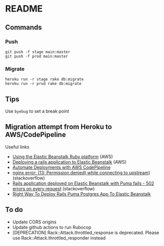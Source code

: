 # README

## Commands

### Push

```
git push -f stage main:master
git push -f prod main:master
```

### Migrate

```
heroku run -r stage rake db:migrate
heroku run -r prod rake db:migrate
```

## Tips

Use `byebug` to set a break point


## Migration attempt from Heroku to AWS/CodePipeline

Useful links
- [Using the Elastic Beanstalk Ruby platform](https://docs.aws.amazon.com/elasticbeanstalk/latest/dg/create_deploy_Ruby.container.html) (AWS)
- [Deploying a rails application to Elastic Beanstalk](https://docs.aws.amazon.com/elasticbeanstalk/latest/dg/ruby-rails-tutorial.html) (AWS)
- [Automate Deployments with AWS CodePipeline](https://dev.to/raphael_jambalos/automate-deployments-with-aws-codepipeline-52f5)
- [nginx error: (13: Permission denied) while connecting to upstream)](https://stackoverflow.com/questions/35177177/nginx-error-13-permission-denied-while-connecting-to-upstream) (stackoverflow)
- [Rails application deployed on Elastic Beanstalk with Puma fails - 502 errors on every request](https://stackoverflow.com/questions/30355569/rails-application-deployed-on-elastic-beanstalk-with-puma-fails-502-errors-on) (stackoverflow)
- [Right Way To Deploy Rails Puma Postgres App To Elastic Beanstalk](https://www.faqcode4u.com/faq/316249/right-way-to-deploy-rails-puma-postgres-app-to-elastic-beanstalk)

## To do
- Update CORS origins
- Update github actions to run Rubocop
- [DEPRECATION] Rack::Attack.throttled_response is deprecated. Please use Rack::Attack.throttled_responder instead
